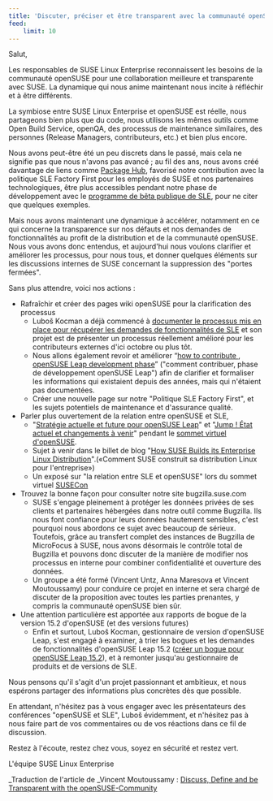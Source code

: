 ```yaml
---
title: 'Discuter, préciser et être transparent avec la communauté openSUSE'
feed:
    limit: 10
---
```


Salut,

Les responsables de SUSE Linux Enterprise reconnaissent les besoins de la communauté openSUSE pour une collaboration meilleure et transparente avec SUSE. La dynamique qui nous anime maintenant nous incite à réfléchir et à être différents.

La symbiose entre SUSE Linux Enterprise et openSUSE est réelle, nous partageons bien plus que du code, nous utilisons les mêmes outils comme Open Build Service, openQA, des processus de maintenance similaires, des personnes (Release Managers, contributeurs, etc.) et bien plus encore.

Nous avons peut-être été un peu discrets dans le passé, mais cela ne signifie pas que nous n'avons pas avancé ; au fil des ans, nous avons créé davantage de liens comme [Package Hub](https://packagehub.suse.com/), favorisé notre contribution avec la politique SLE Factory First pour les employés de SUSE et nos partenaires technologiques, être plus accessibles pendant notre phase de développement avec le [programme de bêta publique de SLE](https://www.suse.com/betaprogram/sle-beta/), pour ne citer que quelques exemples.

Mais nous avons maintenant une dynamique à accélérer, notamment en ce qui concerne la transparence sur nos défauts et nos demandes de fonctionnalités au profit de la distribution et de la communauté openSUSE. Nous vous avons donc entendus, et aujourd'hui nous voulons clarifier et améliorer les processus, pour nous tous, et donner quelques éléments sur les discussions internes de SUSE concernant la suppression des "portes fermées".

Sans plus attendre, voici nos actions :

* Rafraîchir et créer des pages wiki openSUSE pour la clarification des processus
	* Luboš Kocman a déjà commencé à [documenter le processus mis en place pour récupérer les demandes de fonctionnalités de SLE](https://en.opensuse.org/Portal:Leap/SLEFeatureRequests) et son projet est de présenter un processus réellement amélioré pour les contributeurs externes d'ici octobre ou plus tôt.
	*  Nous allons également revoir et améliorer “[how to contribute ](https://en.opensuse.org/openSUSE:Packaging_for_Leap), [openSUSE Leap development phase](https://en.opensuse.org/openSUSE:Leap_development_process)” ("comment contribuer, phase de développement openSUSE Leap") afin de clarifier et formaliser les informations qui existaient depuis des années, mais qui n'étaient pas documentées.
	*  Créer une nouvelle page sur notre "Politique SLE Factory First", et les sujets potentiels de maintenance et d'assurance qualité.
* Parler plus ouvertement de la relation entre openSUSE et SLE,
	* "[Stratégie actuelle et future pour openSUSE Leap](https://events.opensuse.org/conferences/oSvirtsmt/program/proposals/3071)" et "[Jump ! État actuel et changements à venir](https://events.opensuse.org/conferences/oSLO/program/proposals/2960)" pendant le [sommet virtuel d'openSUSE](https://events.opensuse.org/conferences/oSvirtsmt).
	* Sujet à venir dans le billet de blog "[How SUSE Builds its Enterprise Linux Distribution](https://www.suse.com/c/how-suse-builds-its-enterprise-linux-distribution-part-1/)".(«Comment SUSE construit sa distribution Linux pour l'entreprise»)
	* Un exposé sur "la relation entre SLE et openSUSE" lors du sommet virtuel [SUSECon](https://www.susecon.com/)
* Trouvez la bonne façon pour consulter notre site bugzilla.suse.com
	* SUSE s'engage pleinement à protéger les données privées de ses clients et partenaires hébergées dans notre outil comme Bugzilla. Ils nous font confiance pour leurs données hautement sensibles, c'est pourquoi nous abordons ce sujet avec beaucoup de sérieux. Toutefois, grâce au transfert complet des instances de Bugzilla de MicroFocus à SUSE, nous avons désormais le contrôle total de Bugzilla et pouvons donc discuter de la manière de modifier nos processus en interne pour combiner confidentialité et ouverture des données.
	* Un groupe a été formé (Vincent Untz, Anna Maresova et Vincent Moutoussamy) pour conduire ce projet en interne et sera chargé de discuter de la proposition avec toutes les parties prenantes, y compris la communauté openSUSE bien sûr.
* Une attention particulière est apportée aux rapports de bogue de la version 15.2 d'openSUSE (et des versions futures)
	* Enfin et surtout, Luboš Kocman, gestionnaire de version d'openSUSE Leap, s'est engagé à examiner, à trier les bogues et les demandes de fonctionnalités d'openSUSE Leap 15.2 ([créer un bogue pour openSUSE Leap 15.2](https://en.opensuse.org/openSUSE:Submitting_bug_reports)), et à remonter jusqu'au gestionnaire de produits et de versions de SLE.

Nous pensons qu'il s'agit d'un projet passionnant et ambitieux, et nous espérons partager des informations plus concrètes dès que possible.

En attendant, n'hésitez pas à vous engager avec les présentateurs des conférences "openSUSE et SLE", Luboš évidemment, et n'hésitez pas à nous faire part de vos commentaires ou de vos réactions dans ce fil de discussion.

Restez à l'écoute, restez chez vous, soyez en sécurité et restez vert.

L'équipe SUSE Linux Enterprise

_Traduction de l'article de _Vincent Moutoussamy : [Discuss, Define and be Transparent with the openSUSE-Community](https://news.opensuse.org/2020/04/29/Discuss-Define-and-be-Transparent-with-the-openSUSE-Community/)